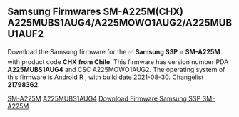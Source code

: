 <h2>Samsung Firmwares SM-A225M(CHX) A225MUBS1AUG4/A225MOWO1AUG2/A225MUBU1AUF2</h2>
Download the Samsung firmware for the ✅ <strong>Samsung SSP </strong> ⭐ <strong>SM-A225M</strong> with product code <strong>CHX</strong> <strong> from Chile</strong>. This firmware has version number PDA <strong>A225MUBS1AUG4</strong> and CSC A225MOWO1AUG2. The operating system of this firmware is Android R , with build date 2021-08-30. Changelist <strong>21798362</strong>.


[SM-A225M](https://samfirm.shop/samsung/model/SM-A225M)
[A225MUBS1AUG4](https://samfirm.shop/samsung/pda/A225MUBS1AUG4)
[Download Firmware Samsung SSP SM-A225M](https://samfirm.shop/samsung/firmware/453088)
